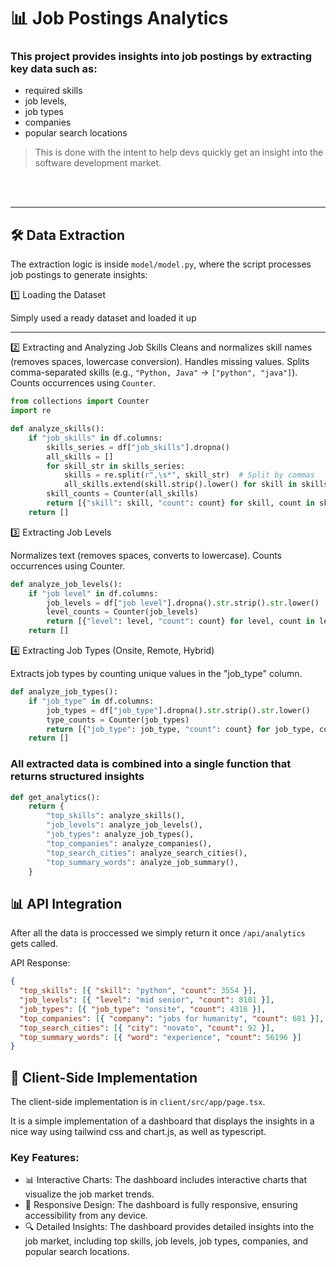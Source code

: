 # 📊 Job Postings Analytics

### This project provides insights into job postings by extracting key data such as:

- required skills
- job levels,
- job types
- companies
- popular search locations

> This is done with the intent to help devs quickly get an insight into the software development market.

<br>


<br>
<hr>

## 🛠 Data Extraction

The extraction logic is inside `model/model.py`, where the script processes job postings to generate insights:

1️⃣ Loading the Dataset

Simply used a ready dataset and loaded it up

<hr>

2️⃣ Extracting and Analyzing Job Skills
Cleans and normalizes skill names (removes spaces, lowercase conversion).
Handles missing values.
Splits comma-separated skills (e.g., `"Python, Java"` → `["python", "java"]`).
Counts occurrences using `Counter`.

```python
from collections import Counter
import re

def analyze_skills():
    if "job_skills" in df.columns:
        skills_series = df["job_skills"].dropna()
        all_skills = []
        for skill_str in skills_series:
            skills = re.split(r",\s*", skill_str)  # Split by commas
            all_skills.extend(skill.strip().lower() for skill in skills if skill.strip())
        skill_counts = Counter(all_skills)
        return [{"skill": skill, "count": count} for skill, count in skill_counts.most_common(20)]
    return []

```

3️⃣ Extracting Job Levels

Normalizes text (removes spaces, converts to lowercase).
Counts occurrences using Counter.

```python
def analyze_job_levels():
    if "job level" in df.columns:
        job_levels = df["job level"].dropna().str.strip().str.lower()
        level_counts = Counter(job_levels)
        return [{"level": level, "count": count} for level, count in level_counts.most_common()]
    return []
```

4️⃣ Extracting Job Types (Onsite, Remote, Hybrid)

Extracts job types by counting unique values in the "job_type" column.

```python
def analyze_job_types():
    if "job_type" in df.columns:
        job_types = df["job_type"].dropna().str.strip().str.lower()
        type_counts = Counter(job_types)
        return [{"job_type": job_type, "count": count} for job_type, count in type_counts.most_common()]
    return []
```

### All extracted data is combined into a single function that returns structured insights

```python
def get_analytics():
    return {
        "top_skills": analyze_skills(),
        "job_levels": analyze_job_levels(),
        "job_types": analyze_job_types(),
        "top_companies": analyze_companies(),
        "top_search_cities": analyze_search_cities(),
        "top_summary_words": analyze_job_summary(),
    }
```

## 📊 API Integration

After all the data is proccessed we simply return it once `/api/analytics` gets called.

API Response:

```json
{
  "top_skills": [{ "skill": "python", "count": 3554 }],
  "job_levels": [{ "level": "mid senior", "count": 8101 }],
  "job_types": [{ "job_type": "onsite", "count": 4316 }],
  "top_companies": [{ "company": "jobs for humanity", "count": 681 }],
  "top_search_cities": [{ "city": "novato", "count": 92 }],
  "top_summary_words": [{ "word": "experience", "count": 56196 }]
}
```

## 📱 Client-Side Implementation

The client-side implementation is in `client/src/app/page.tsx`.

It is a simple implementation of a dashboard that displays the insights in a nice way using tailwind css and chart.js, as well as typescript.

### Key Features:

- 📊 Interactive Charts: The dashboard includes interactive charts that visualize the job market trends.
- 📱 Responsive Design: The dashboard is fully responsive, ensuring accessibility from any device.
- 🔍 Detailed Insights: The dashboard provides detailed insights into the job market, including top skills, job levels, job types, companies, and popular search locations.